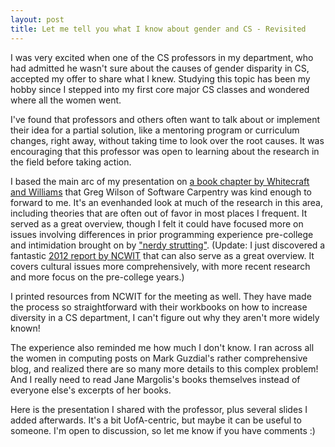 ```yaml
---
layout: post
title: Let me tell you what I know about gender and CS - Revisited
---
```



I was very excited when one of the CS professors in my department, who had admitted he wasn't sure about the causes of gender disparity in CS, accepted my offer to share what I knew. Studying this topic has been my hobby since I stepped into my first core major CS classes and wondered where all the women went.

I've found that professors and others often want to talk about or implement their idea for a partial solution, like a mentoring program or curriculum changes, right away, without taking time to look over the root causes. It was encouraging that this professor was open to learning about the research in the field before taking action.

I based the main arc of my presentation on [a book chapter by Whitecraft and Williams](http://www.human.cornell.edu/hd/upload/Whitecraft-Williams_software_ch.pdf) that Greg Wilson of Software Carpentry was kind enough to forward to me. It's an evenhanded look at much of the research in this area, including theories that are often out of favor in most places I frequent. It served as a great overview, though I felt it could have focused more on issues involving differences in prior programming experience pre-college and intimidation brought on by ["nerdy strutting"](http://cacm.acm.org/blogs/blog-cacm/162535-nerdy-strutting-how-to-put-women-off-the-tech-industry/fulltext). (Update: I just discovered a fantastic [2012 report by NCWIT](https://www.ncwit.org/resources/girls-it-facts) that can also serve as a great overview. It covers cultural issues more comprehensively, with more recent research and more focus on the pre-college years.)

I printed resources from NCWIT for the meeting as well. They have made the process so straightforward with their workbooks on how to increase diversity in a CS department, I can't figure out why they aren't more widely known!

The experience also reminded me how much I don't know. I ran across all the women in computing posts on Mark Guzdial's rather comprehensive blog, and realized there are so many more details to this complex problem! And I really need to read Jane Margolis's books themselves instead of everyone else's excerpts of her books.

Here is the presentation I shared with the professor, plus several slides I added afterwards. It's a bit UofA-centric, but maybe it can be useful to someone. I'm open to discussion, so let me know if you have comments :)
